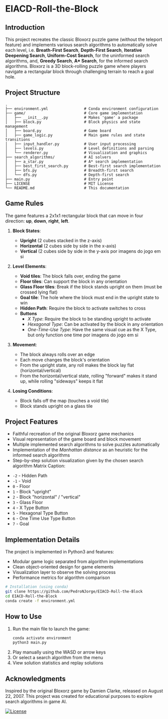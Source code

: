 # EIACD-Roll-the-Block

## Introduction
This project recreates the classic Bloxorz puzzle game (without the teleport feature) and implements various search algorithms to automatically solve each level, i.e. **Breath-First Search**, **Depth-First Search**, **Iterative Deepening Search**, **Uniform-Cost Search**, for the uninformed search algorithms, and, **Greedy Search**, **A\* Search**, for the informed search algorithms. Bloxorz is a 3D block-rolling puzzle game where players navigate a rectangular block through challenging terrain to reach a goal hole.

## Project Structure

```
.
├── environment.yml                # Conda environment configuration
├── game/                          # Core game implementation
│   ├── __init__.py                # Makes 'game' a package
│   ├── block.py                   # Block physics and state management
│   ├── board.py                   # Game board
│   ├── game_logic.py              # Main game rules and state transitions
│   ├── input_handler.py           # User input processing
│   ├── levels.py                  # Level definitions and parsing
│   └── renderer.py                # Visualization and graphics
├── search_algorithms/             # AI solvers
│   ├── a_star.py                  # A* search implementation
│   ├── best_first_search.py       # Best-first search implementation
│   ├── bfs.py                     # Breadth-first search
│   └── dfs.py                     # Depth-first search
├── main.py                        # Entry point
├── LICENSE                        # MIT License
└── README.md                      # This documentation
```

## Game Rules
The game features a 2x1x1 rectangular block that can move in four direction: **up**, **down**, **right**, **left**.
1. **Block States**:
   - **Upright** (2 cubes stacked in the z-axis)
   - **Horizontal** (2 cubes side by side in the x-axis)
   - **Vertical** (2 cubes side by side in the y-axis
por imagens do jogo em si
2. **Level Elements**:
   - **Void tiles**: The block falls over, ending the game
   - **Floor tiles**: Can support the block in any orientation
   - **Glass Floor tiles**: Break if the block stands upright on them (must be crossed lying flat)
   - **Goal tile**: The hole where the block must end in the upright state to win
   - **Hidden Path**: Require the block to activate switches to cross
   - **Buttons**
     * *X Type*: Require the block to be standing upright to activate
     * *Hexagonal Type*: Can be activated by the block in any orientation
     * *One-Time-Use Type*: Have the same visual cue as the X Type, but only function one time
por imagens do jogo em si
3. **Movement**:
   - The block always rolls over an edge
   - Each move changes the block's orientation
   - From the upright state, any roll makes the block lay flat (horizontal/vertical)
   - From the horizontal/vertical state, rolling "forward" makes it stand up, while rolling "sideways" keeps it flat

4. **Losing Conditions**:
   - Block falls off the map (touches a void tile)
   - Block stands upright on a glass tile

## Project Features
- Faithful recreation of the original Bloxorz game mechanics
- Visual representation of the game board and block movement
- Multiple implemented search algorithms to solve puzzles automatically
- Implementation of the *Manhattan distance* as an heuristic for the informed search algorithms
- Step-by-step solution visualization given by the chosen search algorithm
Matrix Caption: </br>
* `-2` - Hidden Path
* `-1` - Void
* `0` - Floor
* `1` - Block "upright"
* `2` - Block "horizontal" / "vertical"
* `3` - Glass Floor
* `4` - X Type Button
* `5` - Hexagonal Type Button
* `6` - One Time Use Type Button
* `7` - Goal

## Implementation Details
The project is implemented in Python3 and features:
- Modular game logic separated from algorithm implementations
- Clean object-oriented design for game elements
- Visualization layer to observe the solving process
- Performance metrics for algorithm comparison

```bash
# Installation (using conda)
git clone https://github.com/PedroNJorge/EIACD-Roll-the-Block
cd EIACD-Roll-the-Block
conda create -f environment.yml
```

## How to Use
1. Run the main file to launch the game:
   ```bash
   conda activate environment
   python3 main.py
   ```
2. Play manually using the WASD or arrow keys
3. Or select a search algorithm from the menu
4. View solution statistics and replay solutions

## Acknowledgments
Inspired by the original Bloxorz game by Damien Clarke, released on August 22, 2007. This project was created for educational purposes to explore search algorithms in game AI.

[![License](https://img.shields.io/badge/license-MIT-blue.svg)](LICENSE)
